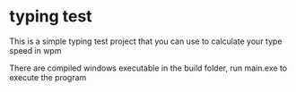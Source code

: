# typing test
This is a simple typing test project that you can use to calculate your type speed in wpm

There are compiled windows executable in the build folder, run main.exe to execute the program
